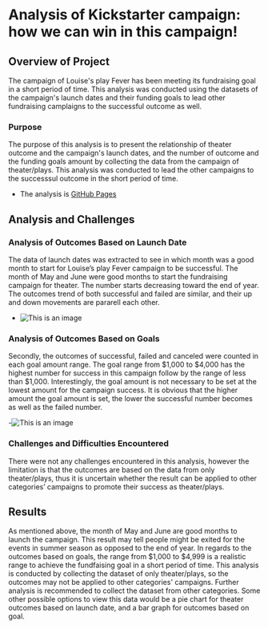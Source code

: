 # Analysis of Kickstarter campaign: how we can win in this campaign!

## Overview of Project

The campaign of Louise's play Fever has been meeting its fundraising goal in a short period of time.  This analysis was conducted using the datasets of the campaign's launch dates and their funding goals to lead other fundraising camplaigns to the successful outcome as well. 

### Purpose

The purpose of this analysis is to present the relationship of theater outcome and the campaign's launch dates, and the number of outcome and the funding goals amount by collecting the data from the campaign of theater/plays. This analysis was conducted to lead the other campaigns to the successsul outcome in the short period of time.  

- The analysis is [GitHub Pages](https://github.com/tomoko1T/Kickstarter-analysis)

## Analysis and Challenges

### Analysis of Outcomes Based on Launch Date

The data of launch dates was extracted to see in which month was a good month to start for Louise’s play Fever campaign to be successful.  The month of May and June were good months to start the fundraising campaign for theater.  The number starts decreasing toward the end of year.  The outcomes trend of both successful and failed are similar, and their up and down movements are pararell each other.  

- ![This is an image](https://github.com/tomoko1T/Kickstarter-analysis/commit/5232ee70c7e567526e7d3547a7e717cf37f930d7#diff-0b8e3c007cc8ce734ad4fd87d003d3e92beca4cc8591f87b46566606c1b42498)


### Analysis of Outcomes Based on Goals

Secondly, the outcomes of successful, failed and canceled were counted in each goal amount range.  The goal range from $1,000 to $4,000 has the highest number for success in this campaign follow by the range of less than $1,000.  Interestingly, the goal amount is not necessary to be set at the lowest amount for the campaign success.  It is obvious that the higher amount the goal amount is set, the lower the successful number becomes as well as the failed number.  

-![This is an image](https://github.com/tomoko1T/Kickstarter-analysis/commit/5232ee70c7e567526e7d3547a7e717cf37f930d7#diff-9e2043a65755e89e2cdea642920c719ba42e6aff1e0690e207c0f11d9fedaf7d)

### Challenges and Difficulties Encountered

There were not any challenges encountered in this analysis, however the limitation is that the outcomes are based on the data from only theater/plays, thus it is uncertain whether the result can be applied to other categories’ campaigns to promote their success as theater/plays.       

## Results

As mentioned above, the month of May and June are good months to launch the campaign.  This result may tell people might be exited for the events in summer season as opposed to the end of year.
In regards to the outcomes based on goals, the range from $1,000 to $4,999 is a realistic range to achieve the fundfaising goal in a short period of time.
This analysis is conducted by collecting the dataset of only theater/plays, so the outcomes may not be applied to other categories' campaigns.  Further analysis is recommended to collect the dataset from other categories.
Some other possible options to view this data would be a pie chart for theater outcomes based on launch date, and a bar graph for outcomes based on goal.    











